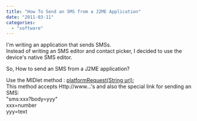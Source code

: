 ```yaml
---
title: "How To Send an SMS from a J2ME Application"
date: "2011-03-11"
categories: 
  - "software"
---
```


I'm writing an application that sends SMSs.  
Instead of writing an SMS editor and contact picker, I decided to use the device's native SMS editor.  
  
So, How to send an SMS from a J2ME application?  
  
Use the MIDlet method : [platformRequest(String url)](http://download.oracle.com/javame/config/cldc/ref-impl/midp2.0/jsr118/javax/microedition/midlet/MIDlet.html#platformRequest(java.lang.String));  
This method accepts Http://www...'s and also the special link for sending an SMS:  
"sms:xxx?body=yyy"  
xxx=number  
yyy=text
